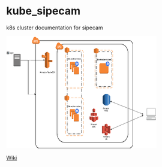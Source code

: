 # kube_sipecam
k8s cluster documentation for sipecam

<img height="300" width="400" src="https://github.com/CONABIO/kube_sipecam/blob/master/imgs/KUBE_SIPECAM_AWS.png">

[Wiki](https://github.com/CONABIO/kube_sipecam/wiki/1.Deployment-of-Kubernetes-cluster-in-AWS)

